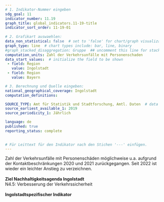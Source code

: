 ```yaml
---
# 1. Indikator-Nummer eingeben 
sdg_goal: 11 
indicator_number: 11.19
graph_title: global_indicators.11-19-title
indicator_sort_order: 11-19-01
 
# 2. Grafikart auswaehlen: 
data_non_statistical: false  # set to 'false' for chart/graph visualization 
graph_type: line  # chart types include: bar, line, binary 
#graph_stacked_disaggregation: Gruppe  ## uncomment this line for stacked bars. eplace 'Geschlecht' with the field of aggregation. 
computation_units: Zahl der Verkehrsunfälle mit Personenschaden
data_start_values:  # initialize the field to be shown  
 - field: Region 
   value: Ingolstadt 
 - field: Region 
   value: Bayern 

# 3. Berechnung und Quelle eingeben: 
national_geographical_coverage: Ingolstadt 
computation_definitions: 

SOURCE_TYPE: Amt für Statistik und Stadtforschung, Amtl. Daten  # data source  
source_earliest_available_1: 2019
source_periodicity_1: Jährlich

language: de   
published: true 
reporting_status: complete
 
 
# Für Leittext für den Indikator nach den Stichen '---' einfügen. 
---
```

Zahl der Verkehrsunfälle mit Personenschäden möglichweise u.a. aufgrund der Kontaktbeschränkungen 2020 und 2021 zurückgegangen. Seit 2022 ist wieder ein leichter Anstieg zu verzeichnen. <br>
<br>
<b>Ziel Nachhaltigkeitsagenda Ingolstadt</b><br>
N4.5: Verbesserung der Verkehrssicherheit<br>
<br>
<b>Ingolstadtspezifischer Indikator</b>
